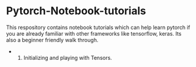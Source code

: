 # Pytorch-Notebook-tutorials
This respository contains notebook tutorials which can help learn pytorch if you are already familiar with other frameworks like tensorflow, keras. Its also a beginner friendly walk through.
- 1. Initializing and playing with Tensors.
